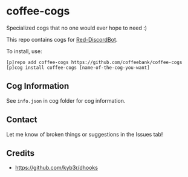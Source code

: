 # coffee-cogs

Specialized cogs that no one would ever hope to need :)

This repo contains cogs for [Red-DiscordBot](https://github.com/Cog-Creators/Red-DiscordBot).

To install, use:
```
[p]repo add coffee-cogs https://github.com/coffeebank/coffee-cogs
[p]cog install coffee-cogs [name-of-the-cog-you-want]
```

## Cog Information

See `info.json` in cog folder for cog information.

## Contact

Let me know of broken things or suggestions in the Issues tab!

## Credits

- <https://github.com/kyb3r/dhooks>